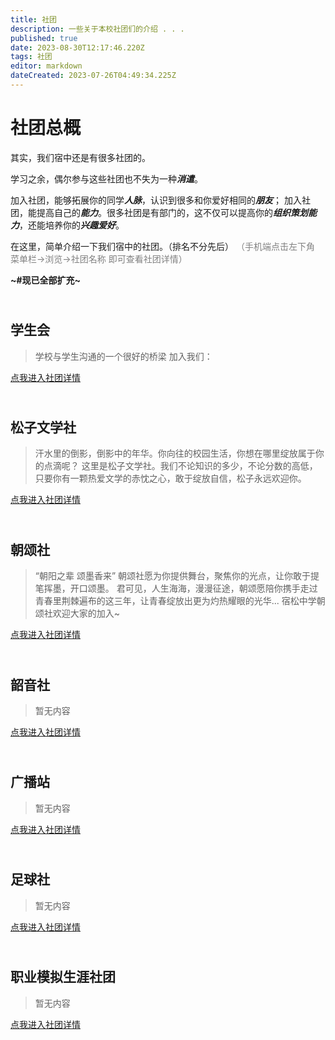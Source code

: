 ```yaml
---
title: 社团
description: 一些关于本校社团们的介绍 . . .
published: true
date: 2023-08-30T12:17:46.220Z
tags: 社团
editor: markdown
dateCreated: 2023-07-26T04:49:34.225Z
---
```


# 社团总概
其实，我们宿中还是有很多社团的。

学习之余，偶尔参与这些社团也不失为一种<font face=楷体>***消遣***</font>。

加入社团，能够拓展你的同学<font face=楷体>***人脉***</font>，认识到很多和你爱好相同的<font face=楷体>***朋友***</font>；
加入社团，能提高自己的<font face=楷体>***能力***</font>。很多社团是有部门的，这不仅可以提高你的<font face=楷体>***组织策划能力***</font>，还能培养你的<font face=楷体>***兴趣爱好***</font>。

在这里，简单介绍一下我们宿中的社团。（排名不分先后）
<font color=gray>（手机端点击左下角 菜单栏→浏览→社团名称 即可查看社团详情）</font>

**~#现已全部扩充~**
## <br>学生会
> 学校与学生沟通的一个很好的桥梁
加入我们：

[点我进入社团详情](https://sszx.wiki/zh/社团/学生会)
## <br>松子文学社
>汗水里的倒影，倒影中的年华。你向往的校园生活，你想在哪里绽放属于你的点滴呢？
这里是松子文学社。我们不论知识的多少，不论分数的高低，只要你有一颗热爱文学的赤忱之心，敢于绽放自信，松子永远欢迎你。

[点我进入社团详情](https://sszx.wiki/zh/社团/松子文学社)
## <br>朝颂社
>“朝阳之辈 颂墨香来”
朝颂社愿为你提供舞台，聚焦你的光点，让你敢于提笔挥墨，开口颂墨。
君可见，人生海海，漫漫征途，朝颂愿陪你携手走过青春里荆棘遍布的这三年，让青春绽放出更为灼热耀眼的光华...
宿松中学朝颂社欢迎大家的加入~

[点我进入社团详情](https://sszx.wiki/zh/社团/朝颂社)
## <br>韶音社
>暂无内容

[点我进入社团详情](https://sszx.wiki/zh/社团/韶音社)
## <br>广播站
>暂无内容

[点我进入社团详情](https://sszx.wiki/zh/社团/广播站)
## <br>足球社
>暂无内容

[点我进入社团详情](https://sszx.wiki/zh/社团/足球社)
## <br>职业模拟生涯社团
>暂无内容

[点我进入社团详情](https://sszx.wiki/zh/社团/职业模拟生涯社团)

